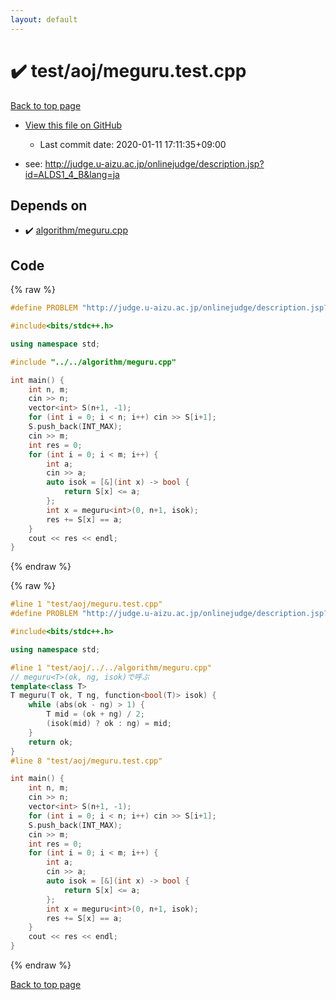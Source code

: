 ```yaml
---
layout: default
---
```


<!-- mathjax config similar to math.stackexchange -->
<script type="text/javascript" async
  src="https://cdnjs.cloudflare.com/ajax/libs/mathjax/2.7.5/MathJax.js?config=TeX-MML-AM_CHTML">
</script>
<script type="text/x-mathjax-config">
  MathJax.Hub.Config({
    TeX: { equationNumbers: { autoNumber: "AMS" }},
    tex2jax: {
      inlineMath: [ ['$','$'] ],
      processEscapes: true
    },
    "HTML-CSS": { matchFontHeight: false },
    displayAlign: "left",
    displayIndent: "2em"
  });
</script>

<script type="text/javascript" src="https://cdnjs.cloudflare.com/ajax/libs/jquery/3.4.1/jquery.min.js"></script>
<script src="https://cdn.jsdelivr.net/npm/jquery-balloon-js@1.1.2/jquery.balloon.min.js" integrity="sha256-ZEYs9VrgAeNuPvs15E39OsyOJaIkXEEt10fzxJ20+2I=" crossorigin="anonymous"></script>
<script type="text/javascript" src="../../../assets/js/copy-button.js"></script>
<link rel="stylesheet" href="../../../assets/css/copy-button.css" />


# :heavy_check_mark: test/aoj/meguru.test.cpp

<a href="../../../index.html">Back to top page</a>

* <a href="{{ site.github.repository_url }}/blob/master/test/aoj/meguru.test.cpp">View this file on GitHub</a>
    - Last commit date: 2020-01-11 17:11:35+09:00


* see: <a href="http://judge.u-aizu.ac.jp/onlinejudge/description.jsp?id=ALDS1_4_B&lang=ja">http://judge.u-aizu.ac.jp/onlinejudge/description.jsp?id=ALDS1_4_B&lang=ja</a>


## Depends on

* :heavy_check_mark: <a href="../../../library/algorithm/meguru.cpp.html">algorithm/meguru.cpp</a>


## Code

<a id="unbundled"></a>
{% raw %}
```cpp
#define PROBLEM "http://judge.u-aizu.ac.jp/onlinejudge/description.jsp?id=ALDS1_4_B&lang=ja"

#include<bits/stdc++.h>

using namespace std;

#include "../../algorithm/meguru.cpp"

int main() {
	int n, m;
	cin >> n;
	vector<int> S(n+1, -1);
	for (int i = 0; i < n; i++) cin >> S[i+1];
	S.push_back(INT_MAX);
	cin >> m;
	int res = 0;
	for (int i = 0; i < m; i++) {
		int a;
		cin >> a;
		auto isok = [&](int x) -> bool {
			return S[x] <= a;
		};
		int x = meguru<int>(0, n+1, isok);
		res += S[x] == a;
	}
	cout << res << endl;
}
```
{% endraw %}

<a id="bundled"></a>
{% raw %}
```cpp
#line 1 "test/aoj/meguru.test.cpp"
#define PROBLEM "http://judge.u-aizu.ac.jp/onlinejudge/description.jsp?id=ALDS1_4_B&lang=ja"

#include<bits/stdc++.h>

using namespace std;

#line 1 "test/aoj/../../algorithm/meguru.cpp"
// meguru<T>(ok, ng, isok)で呼ぶ
template<class T>
T meguru(T ok, T ng, function<bool(T)> isok) {
	while (abs(ok - ng) > 1) {
		T mid = (ok + ng) / 2;
		(isok(mid) ? ok : ng) = mid;
	}
	return ok;
}
#line 8 "test/aoj/meguru.test.cpp"

int main() {
	int n, m;
	cin >> n;
	vector<int> S(n+1, -1);
	for (int i = 0; i < n; i++) cin >> S[i+1];
	S.push_back(INT_MAX);
	cin >> m;
	int res = 0;
	for (int i = 0; i < m; i++) {
		int a;
		cin >> a;
		auto isok = [&](int x) -> bool {
			return S[x] <= a;
		};
		int x = meguru<int>(0, n+1, isok);
		res += S[x] == a;
	}
	cout << res << endl;
}

```
{% endraw %}

<a href="../../../index.html">Back to top page</a>

